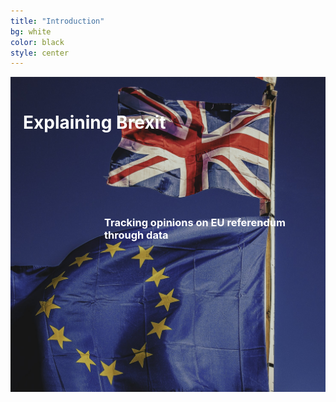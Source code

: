 ```yaml
---
title: "Introduction"
bg: white
color: black
style: center
---
```

<div class="gfg" style="margin: 0%; position: relative">
    <img class="manImg" src="img/flags-photo.jpeg" />
    <h1 class="first-txt" style="position: absolute; top: 17px; left: 20px; color: white">Explaining Brexit</h3>
    <h3 class="second-txt" style="position: absolute; top: 200px; left: 150px; color: white">Tracking opinions on EU referendum through data</h3>
</div>

